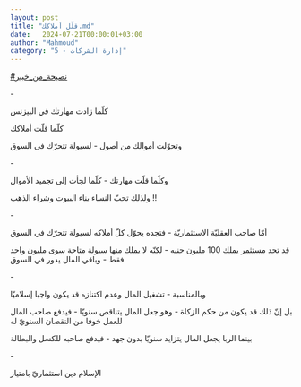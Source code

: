 ```yaml
---
layout: post
title: "قلّل أملاكك.md"
date:   2024-07-21T00:00:01+03:00
author: "Mahmoud"
category: "5 - إدارة الشركات"
---
```

[<u>\#نصيحة_من_خبير</u>](https://www.facebook.com/hashtag/%D9%86%D8%B5%D9%8A%D8%AD%D8%A9_%D9%85%D9%86_%D8%AE%D8%A8%D9%8A%D8%B1?__eep__=6&__cft__%5b0%5d=AZW6kmpK2fzIpewUvrWxl0b4hrpESELNEDQvsiianpPzYj_s16jy6zHkXZFz_VUnsz9OpTQxQp2SvM2pzUBUslAuuAzxQ4OQddXVnwFk-j-7ARYrpcibykXqLI7Fq6wKtuM-RiUt4LKAGTBpLG15e97fLjlFI1TBEBIxOXt2-t-fnd7J3eNeCzmQoysRuxUfR_weUz82R8r4iK0iD3dROQhI&__tn__=*NK-R)

\-

كلّما زادت مهارتك في البيزنس

كلّما قلّت أملاكك

وتحوّلت أموالك من أصول - لسيولة تتحرّك في السوق

\-

وكلّما قلّت مهارتك - كلّما لجأت إلى تجميد الأموال

ولذلك تحبّ النساء بناء البيوت وشراء الذهب !!

\-

أمّا صاحب العقليّة الاستثماريّة - فتجده يحوّل كلّ أملاكه
لسيولة تتحرّك في السوق

قد تجد مستثمر يملك 100 مليون جنيه - لكنّه لا يملك منها
سيولة متاحة سوى مليون واحد فقط - وباقي المال يدور في السوق

\-

وبالمناسبة - تشغيل المال وعدم اكتنازه قد يكون واجبا
إسلاميّا

بل إنّ ذلك قد يكون من حكم الزكاة - وهو جعل المال يتناقص
سنويّا - فيدفع صاحب المال للعمل خوفا من النقصان السنويّ له

بينما الربا يجعل المال يتزايد سنويّا بدون جهد - فيدفع
صاحبه للكسل والبطالة

\-

الإسلام دين استثماريّ بامتياز
